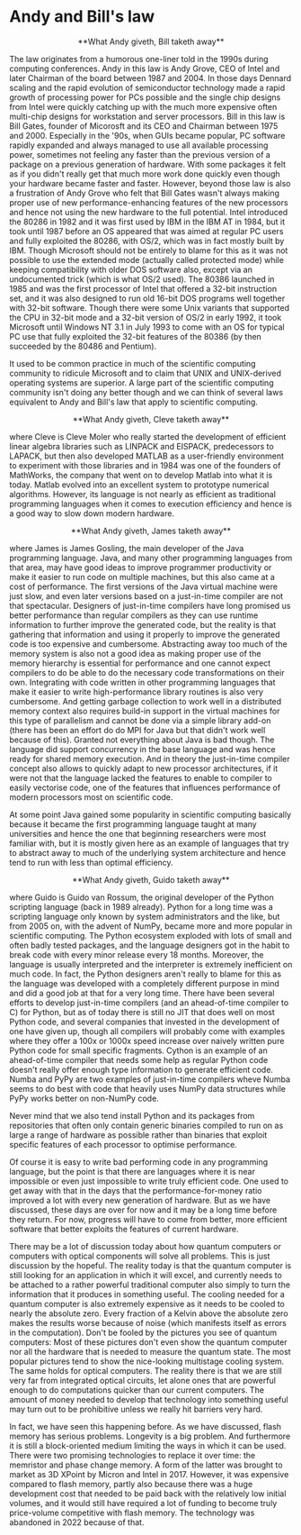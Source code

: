 # Andy and Bill's law

<center>**What Andy giveth, Bill taketh away**</center>

The law originates from a humorous one-liner told in the 1990s during computing conferences.
Andy in this law is Andy Grove, CEO of Intel and later Chairman of the board between 1987 and 2004. 
In those days Dennard scaling and the rapid evolution of semiconductor technology made a rapid 
growth of processing power for PCs possible and the single chip designs from Intel were quickly
catching up with the much more expensive often multi-chip designs for workstation and server
processors. Bill in this law is Bill Gates, founder of Micorosft and its CEO and Chairman between
1975 and 2000. Especially in the '90s, when GUIs became popular, PC software rapidly expanded
and always managed to use all available processing power, sometimes not feeling any faster
than the previous version of a package on a previous generation of hardware. With some
packages it felt as if you didn't really get that much more work done quickly even though
your hardware became faster and faster.
However, beyond those law is also a frustration of Andy Grove who felt that Bill Gates
wasn't always making proper use of new performance-enhancing features of the new processors
and hence not using the new hardware to the full potential.
Intel introduced the 80286 in 1982 and it was first used by IBM in the IBM AT in 1984, but
it took until 1987 before an OS appeared that was aimed at regular PC users and fully 
exploited the 80286, with OS/2, which was in fact mostly built by IBM. Though Microsoft
should not be entirely to blame for this as it was not possible to use the extended 
mode (actually called protected mode) while keeping compatibility with older DOS software also, except via an 
undocumented trick (which is what OS/2 used). 
The 80386 launched in 1985 and was the first processor of Intel that offered a 32-bit instruction set, and it 
was also designed to run old 16-bit DOS programs well together with 32-bit software. 
Though there were some Unix variants that supported the CPU in 32-bit mode and 
a 32-bit version of OS/2 in early 1992, it took Microsoft until Windows NT 3.1 in 
July 1993 to come with an OS for typical PC use that fully exploited the 32-bit 
features of the 80386 (by then succeeded by the 80486 and Pentium).

It used to be common practice in much of the scientific computing community to 
ridicule Microsoft and to claim that UNIX and UNIX-derived operating systems are superior.
A large part of the scientific computing community isn't doing any better though
and we can think of several laws equivalent to Andy and Bill's law that 
apply to scientific computing.

<center>**What Andy giveth, Cleve taketh away**</center>

where Cleve is Cleve Moler who really started the development of efficient linear
algebra libraries such as LINPACK and EISPACK, predecessors to LAPACK, but then
also developed MATLAB as a user-friendly environment to experiment with those
libraries and in 1984 was one of the founders of MathWorks, the company that 
went on to develop Matlab into what it is today. Matlab evolved into an 
excellent system to prototype numerical algorithms. However, its language
is not nearly as efficient as traditional programming languages when it comes
to execution efficiency and hence is a good way to slow down modern hardware.

<center>**What Andy giveth, James taketh away**</center>

where James is James Gosling, the main developer of the Java programming language.
Java, and many other programming languages from that area, may have good ideas to 
improve programmer productivity or make it easier to run code on multiple machines,
but this also came at a cost of performance. The first versions of the Java virtual 
machine were just slow, and even later versions based on a just-in-time compiler are
not that spectacular. Designers of just-in-time compilers have long promised us better
performance than regular compilers as they can use runtime information to further
improve the generated code, but the reality is that gathering that information and
using it properly to improve the generated code is too expensive and cumbersome. 
Abstracting away too much of the memory system is also not a good idea as making
proper use of the memory hierarchy is essential for performance and one cannot expect
compilers to do be able to do the necessary code transformations on their own.
Integrating with code written in other programming languages that make it easier
to write high-performance library routines is also very cumbersome.
And getting garbage collection to work well in a distributed memory context also
requires build-in support in the virtual machines for this type of parallelism
and cannot be done via a simple library add-on (there has been an effort do do MPI
for Java but that didn't work well because of this).
Granted not everything about Java is bad though. The language did support concurrency
in the base language and was hence ready for shared memory execution.
And in theory the just-in-time compiler concept also allows to quickly adapt to new
processor architectures, if it were not that the language lacked the features to 
enable to compiler to easily vectorise code, one of the features that influences 
performance of modern processors most on scientific code.

At some point Java gained some popularity in scientific computing basically because it
became the first programming language taught at many universities and hence the one
that beginning researchers were most familiar with, but it is mostly given here
as an example of languages that try to abstract away to much of the underlying system 
architecture and hence tend to run with less than optimal efficiency.

<center>**What Andy giveth, Guido taketh away**</center>

where Guido is Guido van Rossum, the original developer of the Python scripting language
(back in 1989 already). Python for a long time was a scripting language only known
by system administrators and the like, but from 2005 on, with the advent of NumPy,
became more and more popular in scientific computing. The Python ecosystem exploded 
with lots of small and often badly tested packages, and the language designers got in 
the habit to break code with every minor release every 18 months. Moreover, the 
language is usually interpreted and the interpreter is extremely inefficient on
much code. In fact, the Python designers aren't really to blame for this as the 
language was developed with a completely different purpose in mind and did a good job
at that for a very long time. There have been several efforts to develop just-in-time compilers
(and an ahead-of-time compiler to C) 
for Python, but as of today there is still no JIT that does well on most Python code,
and several companies that invested in the development of one have given up, though 
all compilers will probably come with examples where they offer a 100x or 1000x speed
increase over naively written pure Python code for small specific fragments.
Cython is an example of an ahead-of-time compiler that needs some help as regular 
Python code doesn't really offer enough type information to generate efficient code. 
Numba and PyPy are two examples of just-in-time compilers wheve Numba seems to do best
with code that heavily uses NumPy data structures while PyPy works better on non-NumPy
code.

Never mind that we also tend install Python and its packages from repositories that often
only contain generic binaries compiled to run on as large a range of hardware as possible
rather than binaries that exploit specific features of each processor to optimise
performance.

Of course it is easy to write bad performing code in any programming language, but the point is
that there are languages where it is near impossible or even just impossible to write
truly efficient code. One used to get away with that in the days that the performance-for-money
ratio improved a lot with every new generation of hardware. But as we have discussed,
these days are over for now and it may be a long time before they return. For now, progress
will have to come from better, more efficient software that better exploits the features of
current hardware. 

There may be a lot of discussion today about how quantum computers or computers with optical
components will solve all problems. This is just discussion by the hopeful. The reality today
is that the quantum computer is still looking for an application in which it will excel,
and currently needs to be attached to a rather powerful traditional computer also 
simply to turn the information that it produces in something useful. The cooling needed
for a quantum computer is also extremely expensive as it needs to be cooled to 
nearly the absolute zero. Every fraction of a Kelvin above the absolute zero makes the results
worse because of noise (which manifests itself as errors in the computation).
Don't be fooled by the pictures you see of quantum computers: Most of these pictures don't even show
the quantum computer nor all the hardware that is needed to measure the quantum state.
The most popular pictures tend to show the nice-looking multistage cooling system.
The same holds for optical computers. The reality there is that we are still very far from 
integrated optical circuits, let alone ones that are powerful enough to do computations quicker than
our current computers. The amount of money needed to develop that technology into something
useful may turn out to be prohibitive unless we really hit barriers very hard.

In fact, we have seen this happening before. As we have discussed, flash memory has serious
problems. Longevity is a big problem. And furthermore it is still a block-oriented medium 
limiting the ways in which it can be used. There were two promising technologies to replace it
over time: the memristor and phase change memory. A form of the latter was brought to market
as 3D XPoint by Micron and Intel in 2017. However, it was expensive compared to flash memory,
partly also because there was a huge development cost that needed to be paid back with the
relatively low initial volumes, and it would still have required a lot of funding to become
truly price-volume competitive with flash memory. The technology was abandoned in 2022 because of that. 







